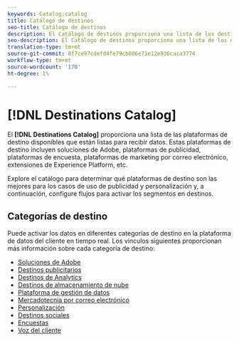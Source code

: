 ```yaml
---
keywords: Catalog;catalog
title: Catálogo de destinos
seo-title: Catálogo de destinos
description: El Catálogo de destinos proporciona una lista de los destinos disponibles que están listos para recibir datos. Estos destinos incluyen soluciones de Adobe, plataformas de publicidad, plataformas de encuesta, plataformas de marketing por correo electrónico, etc.
seo-description: El Catálogo de destinos proporciona una lista de los destinos disponibles que están listos para recibir datos. Estos destinos incluyen soluciones de Adobe, plataformas de publicidad, plataformas de encuesta, plataformas de marketing por correo electrónico, etc.
translation-type: tm+mt
source-git-commit: 8f7ce97cdefd4fe79cb806e71e12e936caca3774
workflow-type: tm+mt
source-wordcount: '170'
ht-degree: 1%

---
```



# [!DNL Destinations Catalog]

El **[!DNL Destinations Catalog]** proporciona una lista de las plataformas de destino disponibles que están listas para recibir datos. Estas plataformas de destino incluyen soluciones de Adobe, plataformas de publicidad, plataformas de encuesta, plataformas de marketing por correo electrónico, extensiones de Experience Platform, etc.

Explore el catálogo para determinar qué plataformas de destino son las mejores para los casos de uso de publicidad y personalización y, a continuación, configure flujos para activar los segmentos en destinos.

## Categorías de destino

Puede activar los datos en diferentes categorías de destino en la plataforma de datos del cliente en tiempo real. Los vínculos siguientes proporcionan más información sobre cada categoría de destino:

* [Soluciones de Adobe](/help/rtcdp/destinations/adobe-destinations.md)
* [Destinos publicitarios](/help/rtcdp/destinations/advertising-destinations.md)
* [Destinos de Analytics](/help/rtcdp/destinations/analytics-destinations.md)
* [Destinos de almacenamiento de nube](/help/rtcdp/destinations/cloud-storage-destinations.md)
* [Plataforma de gestión de datos](/help/rtcdp/destinations/dmp-destinations.md)
* [Mercadotecnia por correo electrónico](/help/rtcdp/destinations/email-marketing-destinations.md)
* [Personalización](/help/rtcdp/destinations/personalization-destinations.md)
* [Destinos sociales](/help/rtcdp/destinations/social-network-destinations.md)
* [Encuestas](/help/rtcdp/destinations/survey-destinations.md)
* [Voz del cliente](/help/rtcdp/destinations/voice-of-customer-destinations.md)